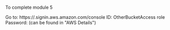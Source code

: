 To complete module 5

Go to:
https://<accountID>.signin.aws.amazon.com/console
ID: OtherBucketAccess role
Password: (can be found in "AWS Details")
